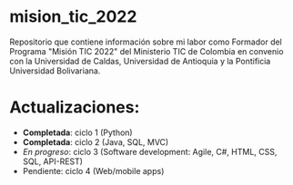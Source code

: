 # mision_tic_2022
Repositorio que contiene información sobre mi labor como Formador del Programa "Misión TIC 2022" del Ministerio TIC de Colombia en convenio con la Universidad de Caldas, Universidad de Antioquia y la Pontificia Universidad Bolivariana.

# Actualizaciones:

 - **Completada**: ciclo 1 (Python)
 - **Completada**: ciclo 2 (Java, SQL, MVC)
 - *En progreso*: ciclo 3 (Software development: Agile, C#, HTML, CSS, SQL, API-REST) 
 - Pendiente: ciclo 4 (Web/mobile apps)
